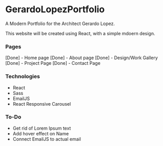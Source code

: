 # GerardoLopezPortfolio
A Modern Portfolio for the Architect Gerardo Lopez.


This website will be created using React, with a simple mdoern design.

### Pages 
[Done] - Home page
[Done] - About page
[Done] - Design/Work Gallery 
[Done] - Project Page
[Done] - Contact Page


### Technologies
  - React
  - Sass
  - EmailJS
  - React Responsive Carousel


### To-Do
  - Get rid of Lorem Ipsum text
  - Add hover effect on Name
  - Connect EmailJS to actual email

  